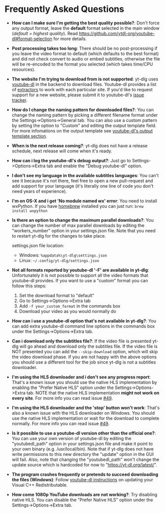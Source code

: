 # Frequently Asked Questions

* **How can I make sure I'm getting the best quality possible?**:
Don't force any output format, leave the **default** format selected in the main window (*default = highest quality*).
Read https://github.com/ytdl-org/youtube-dl#format-selection for more details.

* **Post processing takes too long**:
There should be no post-processing if you leave the video format to default (which defaults to the best format) and did not check convert to audio or embed subtitles, otherwise the file will be re-encoded to the format you selected (which takes time/CPU resources).

* **The website I'm trying to download from is not supported**:
yt-dlg uses [youtube-dl](https://github.com/ytdl-org/youtube-dl) in the backend to download files. Youtube-dl provides a list of [extractors](https://github.com/ytdl-org/youtube-dl/tree/master/youtube_dl/extractor) to work with each particular site. If you'd like to request support for a new website, please submit it to youtube-dl's [issue tracker](https://github.com/ytdl-org/youtube-dl/issues).

* **How do I change the naming pattern for downloaded files?**:
You can change the naming pattern by picking a different filename format under the Settings->Options->General tab. You can also use a custom pattern by setting the option to "Custom" and editing the output template field. For more infomations on the output template see [youtube-dl's output template section](https://github.com/ytdl-org/youtube-dl/blob/master/README.md#output-template).

* **When is the next release coming?**:
yt-dlg does not have a release schedule, next release will come when it's ready.

* **How can i log the youtube-dl's debug output?**:
Just go to Settings->Options->Extra tab and enable the "Debug youtube-dl" option.

* **I don't see my language in the available subtitles languages**:
You can't see it because it's not there, feel free to open a new pull-request and add support for your language (it's literally one line of code you don't need years of experience).

* **I'm on OS-X and i get 'No module named wx' error**:
You need to install wxPython. If you have [homebrew](https://brew.sh/) installed you can just run: `brew install wxpython`

* **Is there an option to change the maximum parallel downloads?**:
You can change the number of max parallel downloads by editing the "workers_number" option in your settings.json file. Note that you need to restart yt-dlg for the changes to take place.

  settings.json file location:
  * Windows: `%appdata%\yt-dlg\settings.json`
  * Linux: `~/.config/yt-dlg/settings.json`

* **Not all formats reported by youtube-dl '-F' are available in yt-dlg**:
Unfortunately it is not possible to support all the video formats that youtube-dl provides. If you want to use a "custom"
format you can follow this steps:

  1. Set the download format to "default"
  2. Go to Settings->Options->Extra tab
  3. Add `-f your_custom_format` in the commands box
  4. Download your video as you would normally do

* **How can i use a youtube-dl option that's not available in yt-dlg?**:
You can add extra youtube-dl command line options in the commands box under the Settings->Options->Extra tab.

* **Can i download only the subtitles file?**:
If the video file is presented yt-dlg will go ahead and download only the subtitles file. If the video file is NOT presented you can add the `--skip-download` option, which will skip the video download phase. If you are not happy with the above options you should use a different tool for the job since yt-dlg is not a subtitles downloader.

* **I'm using the HLS downloader and i don't see any progress report**:
That's a known issue you should use the native HLS implementation by enabling the "Prefer Native HLS" option under the Settings->Options->Extra tab. NOTE that the native HLS implementation **might not work on every site**. For more info you can read issue [#49](https://github.com/MrS0m30n3/youtubet-dl-gui/issues/49).

* **I'm using the HLS downloader and the 'stop' button won't work**:
That's also a known issue with the HLS downloader on Windows. You should use the native HLS implementation or wait for the download to complete normally. For more info you can read issue [#49](https://github.com/MrS0m30n3/youtubet-dl-gui/issues/49).

* **Is it possible to use a youtube-dl version other than the official one?**:
You can use your own version of youtube-dl by editing the "youtubedl_path" option in your settings.json file and make it point to your own binary (e.g. /usr/local/bin). Note that if yt-dlg does not have write permissions to this new directory the "update" option in the GUI will fail. Also, note that changing the "youtubedl_path" won't change the update source which is hardcoded for now to "https://yt-dl.org/latest/".

* **The program crashes frequently or pretends to succeed downloading the files (Windows)**:
Follow [youtube-dl instructions](https://github.com/ytdl-org/youtube-dl#the-exe-throws-an-error-due-to-missing-msvcr100dll) on updating your Visual C++ Redistributable.

* **How come 1080p YouTube downloads are not working?**:
Try disabling native HLS. You can disable the "Prefer Native HLS" option under the Settings->Options->Extra tab.
